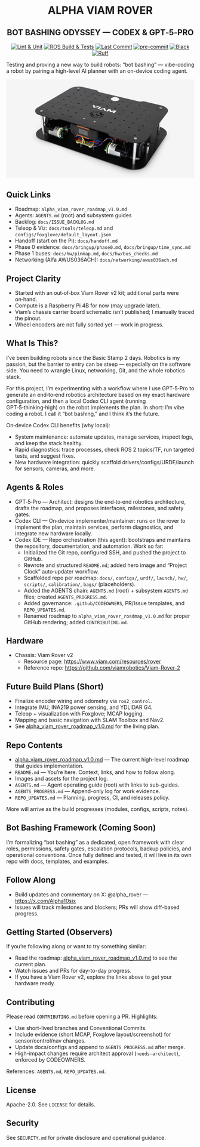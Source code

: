 <h1 align="center">ALPHA VIAM ROVER</h1>
<h2 align="center">BOT BASHING ODYSSEY — CODEX &amp; GPT‑5‑PRO</h2>


<p align="center">
  <a href="https://github.com/alpharover/alpha_viam_rover/actions/workflows/lint-and-unit.yml?query=branch%3Amain"><img alt="Lint & Unit" src="https://github.com/alpharover/alpha_viam_rover/actions/workflows/lint-and-unit.yml/badge.svg?branch=main"></a>
  <a href="https://github.com/alpharover/alpha_viam_rover/actions/workflows/ros-ci.yml"><img alt="ROS Build & Tests" src="https://github.com/alpharover/alpha_viam_rover/actions/workflows/ros-ci.yml/badge.svg"></a>
  <a href="https://github.com/alpharover/alpha_viam_rover/commits/main"><img alt="Last Commit" src="https://img.shields.io/github/last-commit/alpharover/alpha_viam_rover.svg"></a>
  <a href="https://pre-commit.com/"><img alt="pre-commit" src="https://img.shields.io/badge/pre--commit-enabled-brightgreen?logo=pre-commit&logoColor=white"></a>
  <a href="https://github.com/psf/black"><img alt="Black" src="https://img.shields.io/badge/code%20style-black-000000.svg"></a>
  <a href="https://docs.astral.sh/ruff/"><img alt="Ruff" src="https://img.shields.io/badge/lint-ruff-0A7BBB?logo=ruff&logoColor=white"></a>
</p>

Testing and proving a new way to build robots: “bot bashing” — vibe-coding a robot by pairing a high-level AI planner with an on-device coding agent.

![Viam Rover 2 chassis](viam-rover-hero.jpg)

## Quick Links
- Roadmap: `alpha_viam_rover_roadmap_v1.0.md`
- Agents: `AGENTS.md` (root) and subsystem guides
- Backlog: `docs/ISSUE_BACKLOG.md`
- Teleop & Viz: `docs/tools/teleop.md` and `configs/foxglove/default_layout.json`
- Handoff (start on the Pi): `docs/handoff.md`
- Phase 0 evidence: `docs/bringup/phase0.md`, `docs/bringup/time_sync.md`
- Phase 1 buses: `docs/hw/pinmap.md`, `docs/hw/bus_checks.md`
- Networking (Alfa AWUS036ACH): `docs/networking/awus036ach.md`

## Project Clarity
- Started with an out‑of‑box Viam Rover v2 kit; additional parts were on‑hand.
- Compute is a Raspberry Pi 4B for now (may upgrade later).
- Viam’s chassis carrier board schematic isn’t published; I manually traced the pinout.
- Wheel encoders are not fully sorted yet — work in progress.

## What Is This?
I’ve been building robots since the Basic Stamp 2 days. Robotics is my passion, but the barrier to entry can be steep — especially on the software side. You need to wrangle Linux, networking, Git, and the whole robotics stack.

For this project, I’m experimenting with a workflow where I use GPT‑5‑Pro to generate an end‑to‑end robotics architecture based on my exact hardware configuration, and then a local Codex CLI agent (running GPT‑5‑thinking‑high) on the robot implements the plan. In short: I’m vibe coding a robot. I call it “bot bashing,” and I think it’s the future.

On‑device Codex CLI benefits (why local):
- System maintenance: automate updates, manage services, inspect logs, and keep the stack healthy.
- Rapid diagnostics: trace processes, check ROS 2 topics/TF, run targeted tests, and suggest fixes.
- New hardware integration: quickly scaffold drivers/configs/URDF/launch for sensors, cameras, and more.

## Agents & Roles
- GPT‑5‑Pro — Architect: designs the end‑to‑end robotics architecture, drafts the roadmap, and proposes interfaces, milestones, and safety gates.
- Codex CLI — On‑device implementer/maintainer: runs on the rover to implement the plan, maintain services, perform diagnostics, and integrate new hardware locally.
- Codex IDE — Repo orchestration (this agent): bootstraps and maintains the repository, documentation, and automation. Work so far:
  - Initialized the Git repo, configured SSH, and pushed the project to GitHub.
  - Rewrote and structured `README.md`; added hero image and “Project Clock” auto‑updater workflow.
  - Scaffolded repo per roadmap: `docs/`, `configs/`, `urdf/`, `launch/`, `hw/`, `scripts/`, `calibration/`, `bags/` (placeholders).
  - Added the AGENTS chain: `AGENTS.md` (root) + subsystem `AGENTS.md` files; created `AGENTS_PROGRESS.md`.
  - Added governance: `.github/CODEOWNERS`, PR/Issue templates, and `REPO_UPDATES.md`.
  - Renamed roadmap to `alpha_viam_rover_roadmap_v1.0.md` for proper GitHub rendering; added `CONTRIBUTING.md`.

## Hardware
- Chassis: Viam Rover v2
  - Resource page: https://www.viam.com/resources/rover
  - Reference repo: https://github.com/viamrobotics/Viam-Rover-2

## Future Build Plans (Short)
- Finalize encoder wiring and odometry via `ros2_control`.
- Integrate IMU, INA219 power sensing, and YDLIDAR G4.
- Teleop + visualization with Foxglove; MCAP logging.
- Mapping and basic navigation with SLAM Toolbox and Nav2.
- See [alpha_viam_rover_roadmap_v1.0.md](alpha_viam_rover_roadmap_v1.0.md) for the living plan.

## Repo Contents
- [alpha_viam_rover_roadmap_v1.0.md](alpha_viam_rover_roadmap_v1.0.md) — The current high-level roadmap that guides implementation.
- `README.md` — You’re here. Context, links, and how to follow along.
- Images and assets for the project log.
 - `AGENTS.md` — Agent operating guide (root) with links to sub-guides.
 - `AGENTS_PROGRESS.md` — Append-only log for work evidence.
 - `REPO_UPDATES.md` — Planning, progress, CI, and releases policy.

More will arrive as the build progresses (modules, configs, scripts, notes).

## Bot Bashing Framework (Coming Soon)
I’m formalizing “bot bashing” as a dedicated, open framework with clear roles, permissions, safety gates, escalation protocols, backup policies, and operational conventions. Once fully defined and tested, it will live in its own repo with docs, templates, and examples.

## Follow Along
- Build updates and commentary on X: @alpha_rover — https://x.com/Alpha10six
- Issues will track milestones and blockers; PRs will show diff-based progress.

## Getting Started (Observers)
If you’re following along or want to try something similar:
- Read the roadmap: [alpha_viam_rover_roadmap_v1.0.md](alpha_viam_rover_roadmap_v1.0.md) to see the current plan.
- Watch issues and PRs for day-to-day progress.
- If you have a Viam Rover v2, explore the links above to get your hardware ready.

## Contributing
Please read `CONTRIBUTING.md` before opening a PR. Highlights:
- Use short-lived branches and Conventional Commits.
- Include evidence (short MCAP, Foxglove layout/screenshot) for sensor/control/nav changes.
- Update docs/configs and append to `AGENTS_PROGRESS.md` after merge.
- High-impact changes require architect approval (`needs-architect`), enforced by CODEOWNERS.

References: `AGENTS.md`, `REPO_UPDATES.md`.

## License
Apache-2.0. See `LICENSE` for details.

## Security
See `SECURITY.md` for private disclosure and operational guidance.
